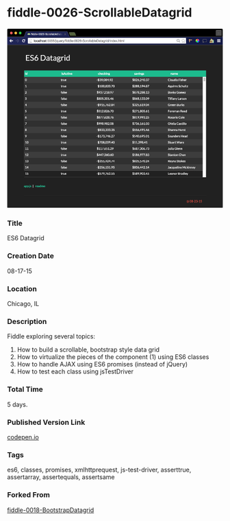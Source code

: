 fiddle-0026-ScrollableDatagrid
======

![Screenshot](screenshot.png)


### Title

ES6 Datagrid


### Creation Date

08-17-15


### Location

Chicago, IL


### Description

Fiddle exploring several topics:

1. How to build a scrollable, bootstrap style data grid
2. How to virtualize the pieces of the component (1) using ES6 classes
3. How to handle AJAX using ES6 promises (instead of jQuery)
4. How to test each class using jsTestDriver


### Total Time

5 days.


### Published Version Link

[codepen.io](http://codepen.io/bradyhouse/pen/gpVYEG)


### Tags

es6, classes, promises, xmlhttprequest, js-test-driver, asserttrue, assertarray, assertequals, assertsame


### Forked From

[fiddle-0018-BootstrapDatagrid](../fiddle-0018-BootstrapDatagrid)

